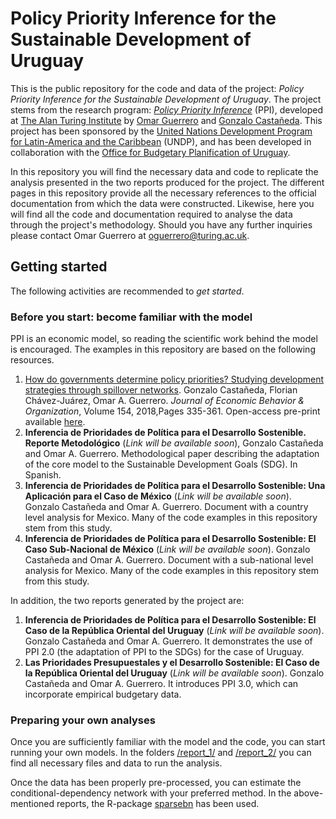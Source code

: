 # Policy Priority Inference for the Sustainable Development of Uruguay

This is the public repository for the code and data of the project: *Policy Priority Inference for the Sustainable Development of Uruguay*. The project stems from the research program: [*Policy Priority Inference*](https://www.turing.ac.uk/research/research-projects/policy-priority-inference) (PPI), developed at [The Alan Turing Institute](https://www.turing.ac.uk) by [Omar Guerrero](https://oguerr.com) and [Gonzalo Castañeda](https://www.cide.edu/nosotros/comunidad/profesores/perfil/?id=25). This project has been sponsored by the [United Nations Development Program for Latin-America and the Caribbean](http://www.latinamerica.undp.org/) (UNDP), and has been developed in collaboration with the [Office for Budgetary Planification of Uruguay](https://www.opp.gub.uy/).

In this repository you will find the necessary data and code to replicate the analysis presented in the two reports produced for the project. The different pages in this repository provide all the necessary references to the official documentation from which the data were constructed. Likewise, here you will find all the code and documentation required to analyse the data through the project's methodology. Should you have any further inquiries please contact Omar Guerrero at oguerrero@turing.ac.uk.


## Getting started
The following activities are recommended to *get started*. 

### Before you start: become familiar with the model
PPI is an economic model, so reading the scientific work behind the model is encouraged. The examples in this repository are based on the following resources.

1. [How do governments determine policy priorities? Studying development strategies through spillover networks](http://www.sciencedirect.com/science/article/pii/S0167268118302026). Gonzalo Castañeda, Florian Chávez-Juárez, Omar A. Guerrero. *Journal of Economic Behavior & Organization*, Volume 154, 2018,Pages 335-361. Open-access pre-print available [here](https://arxiv.org/abs/1902.00432). 
2. **Inferencia de Prioridades de Política para el Desarrollo Sostenible. Reporte Metodológico** (*Link will be available soon*), Gonzalo Castañeda and Omar A. Guerrero. Methodological paper describing the adaptation of the core model to the Sustainable Development Goals (SDG). In Spanish. 
3. **Inferencia de Prioridades de Política para el Desarrollo Sostenible: Una Aplicación para el Caso de México** (*Link will be available soon*). Gonzalo Castañeda and Omar A. Guerrero. Document with a country level analysis for Mexico. Many of the code examples in this repository stem from this study. 
4. **Inferencia de Prioridades de Política para el Desarrollo Sostenible: El Caso Sub-Nacional de México** (*Link will be available soon*). Gonzalo Castañeda and Omar A. Guerrero. Document with a sub-national level analysis for Mexico. Many of the code examples in this repository stem from this study.

In addition, the two reports generated by the project are:

1. **Inferencia de Prioridades de Política para el Desarrollo Sostenible: El Caso de la República Oriental del Uruguay** (*Link will be available soon*). Gonzalo Castañeda and Omar A. Guerrero. It demonstrates the use of PPI 2.0 (the adaptation of PPI to the SDGs) for the case of Uruguay. 
2. **Las Prioridades Presupuestales y el Desarrollo Sostenible: El Caso de la República Oriental del Uruguay** (*Link will be available soon*). Gonzalo Castañeda and Omar A. Guerrero. It introduces PPI 3.0, which can incorporate empirical budgetary data. 



### Preparing your own analyses

Once you are sufficiently familiar with the model and the code, you can start running your own models.
In the folders [/report_1/](/report_1) and [/report_2/](/report_2) you can find all necessary files and data to run the analysis. 

Once the data has been properly pre-processed, you can estimate the conditional-dependency network with your preferred method.
In the above-mentioned reports, the R-package [sparsebn](https://cran.r-project.org/web/packages/sparsebn/index.html) has been used. 


